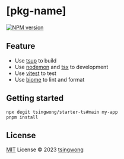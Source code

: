 # [pkg-name]

[![NPM version](https://img.shields.io/npm/v/[pkg-name]?color=a1b858&label=)](https://www.npmjs.com/package/[pkg-name])

## Feature

- Use [tsup](https://tsup.egoist.dev/) to build
- Use [nodemon](https://nodemon.io) and [tsx](https://tsx.is/) to development
- Use [vitest](https://vitest.dev/) to test
- Use [biome](https://biomejs.dev/) to lint and format

## Getting started

```
npx degit tsingwong/starter-ts#main my-app
pnpm install
```


## License

[MIT](./LICENSE) License © 2023 [tsingwong](https://github.com/tsingwong)
